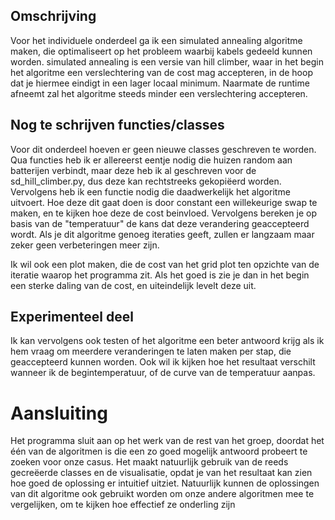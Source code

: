 ## Omschrijving

Voor het individuele onderdeel ga ik een simulated annealing algoritme maken, die optimaliseert op het probleem waarbij kabels gedeeld kunnen worden. simulated annealing is een versie van hill climber, waar in het begin het algoritme een verslechtering van de cost mag accepteren, in de hoop dat je hiermee eindigt in een lager locaal minimum. Naarmate de runtime afneemt zal het algoritme steeds minder een verslechtering accepteren.

## Nog te schrijven functies/classes

Voor dit onderdeel hoeven er geen nieuwe classes geschreven te worden. Qua functies heb ik er allereerst eentje nodig die huizen random aan batterijen verbindt, maar deze heb ik al geschreven voor de sd_hill_climber.py, dus deze kan rechtstreeks gekopiëerd worden. Vervolgens heb ik een functie nodig die daadwerkelijk het algoritme uitvoert. Hoe deze dit gaat doen is door constant een willekeurige swap te maken, en te kijken hoe deze de cost beinvloed. Vervolgens bereken je op basis van de "temperatuur" de kans dat deze verandering geaccepteerd wordt. Als je dit algoritme genoeg iteraties geeft, zullen er langzaam maar zeker geen verbeteringen meer zijn.

Ik wil ook een plot maken, die de cost van het grid plot ten opzichte van de iteratie waarop het programma zit. Als het goed is zie je dan in het begin een sterke daling van de cost, en uiteindelijk levelt deze uit.

## Experimenteel deel

Ik kan vervolgens ook testen of het algoritme een beter antwoord krijg als ik hem vraag om meerdere veranderingen te laten maken per stap, die geaccepteerd kunnen worden. Ook wil ik kijken hoe het resultaat verschilt wanneer ik de begintemperatuur, of de curve van de temperatuur aanpas.

# Aansluiting

Het programma sluit aan op het werk van de rest van het groep, doordat het één van de algoritmen is die een zo goed mogelijk antwoord probeert te zoeken voor onze casus. Het maakt natuurlijk gebruik van de reeds gecreëerde classes en de visualisatie, opdat je van het resultaat kan zien hoe goed de oplossing er intuitief uitziet. Natuurlijk kunnen de oplossingen van dit algoritme ook gebruikt worden om onze andere algoritmen mee te vergelijken, om te kijken hoe effectief ze onderling zijn